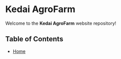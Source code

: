 # Kedai AgroFarm
Welcome to the **Kedai AgroFarm** website repository!

## Table of Contents

- [Home](#index.html)